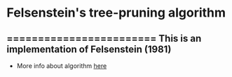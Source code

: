 # Felsenstein's tree-pruning algorithm
========================
  This is an implementation of Felsenstein (1981)
---------------  
- More info about algorithm [here](https://en.wikipedia.org/wiki/Felsenstein%27s_tree-pruning_algorithm "Felsenstein")
